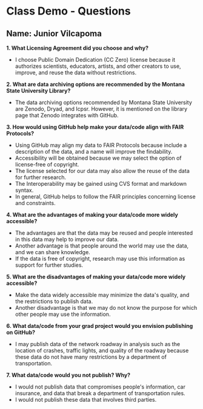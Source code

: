 # **Class Demo - Questions**
## **Name: Junior Vilcapoma**

**1. What Licensing Agreement did you choose and why?**
+ I choose Public Domain Dedication (CC Zero) license because it authorizes scientists, educators, artists, and other creators to use, 
  improve, and reuse the data without restrictions.

**2. What are data archiving options are recommended by the Montana State University Library?**
+ The data archiving options recommended by Montana State University are Zenodo, Dryad, and Icpsr.
  However, it is mentioned on the library page that Zenodo integrates with GitHub.

**3. How would using GitHub help make your data/code align with FAIR Protocols?**
+ Using GitHub may align my data to FAIR Protocols because include a description of the data, and a name will improve the findability. 
+ Accessibility will be obtained because we may select the option of license-free of copyright. 
+ The license selected for our data may also allow the reuse of the data for further research.
+ The Interoperability may be gained using CVS format and markdown syntax.
+ In general, GitHub helps to follow the FAIR principles concerning license and constraints.

**4. What are the advantages of making your data/code more widely accessible?**
+ The advantages are that the data may be reused and people interested in this data may help to improve our data.
+ Another advantage is that people around the world may use the data, and we can share knowledge.
+ If the data is free of copyright, research may use this information as support for further studies.

**5. What are the disadvantages of making your data/code more widely accessible?**
+ Make the data widely accessible may minimize the data's quality, and the restrictions to publish data.
+ Another disadvantage is that we may do not know the purpose for which other people may use the information.

**6. What data/code from your grad project would you envision publishing on GitHub?**
+ I may publish data of the network roadway in analysis such as the location of crashes, traffic lights, and quality of the roadway 
because these data do not have many restrictions by a department of transportation.

**7. What data/code would you not publish? Why?**
+ I would not publish data that compromises people's information, car insurance, and data that break a department of transportation rules. 
+ I would not publish these data that involves third parties.
